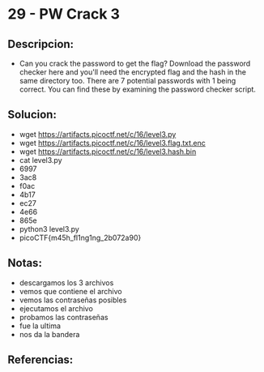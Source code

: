 # 29 - PW Crack 3

## Descripcion:
* Can you crack the password to get the flag?
Download the password checker here and you'll need the encrypted flag and the hash in the same directory too.
There are 7 potential passwords with 1 being correct. You can find these by examining the password checker script.

## Solucion:
* wget https://artifacts.picoctf.net/c/16/level3.py
* wget https://artifacts.picoctf.net/c/16/level3.flag.txt.enc
* wget https://artifacts.picoctf.net/c/16/level3.hash.bin
* cat level3.py
* 6997
* 3ac8
* f0ac
* 4b17
* ec27
* 4e66
* 865e
* python3 level3.py
* picoCTF{m45h_fl1ng1ng_2b072a90}

## Notas:
* descargamos los 3 archivos
* vemos que contiene el archivo
* vemos las contraseñas posibles
* ejecutamos el archivo
* probamos las contraseñas
* fue la ultima
* nos da la bandera

## Referencias: